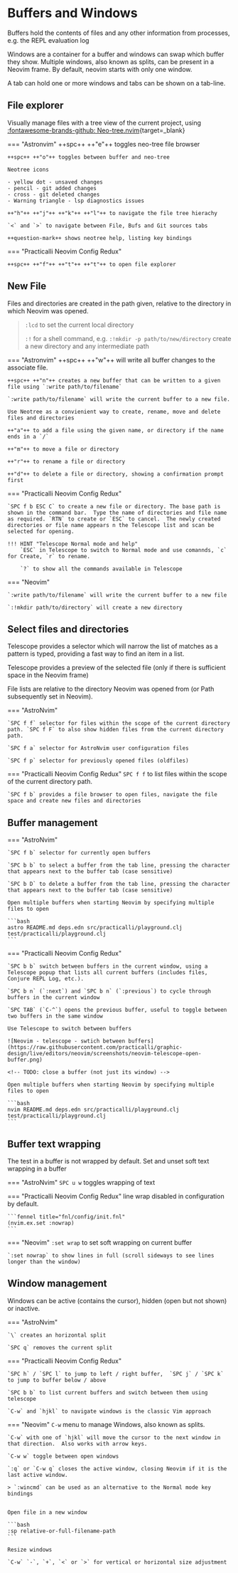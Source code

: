 # Buffers and Windows

Buffers hold the contents of files and any other information from processes, e.g. the REPL evaluation log

Windows are a container for a buffer and windows can swap which buffer they show.  Multiple windows, also known as splits, can be present in a Neovim frame.  By default, neovim starts with only one window.

A tab can hold one or more windows and tabs can be shown on a tab-line.

## File explorer

Visually manage files with a tree view of the current project, using [:fontawesome-brands-github: Neo-tree.nvim](https://github.com/nvim-neo-tree/neo-tree.nvim){target=_blank}


=== "Astronvim"
    ++spc++ ++"e"++ toggles neo-tree file browser

    ++spc++ ++"o"++ toggles between buffer and neo-tree

    Neotree icons

    - yellow dot - unsaved changes
    - pencil - git added changes
    - cross - git deleted changes
    - Warning triangle - lsp diagnostics issues

    ++"h"++ ++"j"++ ++"k"++ ++"l"++ to navigate the file tree hierachy

    `<` and `>` to navigate between File, Bufs and Git sources tabs

    ++question-mark++ shows neotree help, listing key bindings


=== "Practicalli Neovim Config Redux"

    ++spc++ ++"f"++ ++"t"++ ++"t"++ to open file explorer


## New File

Files and directories are created in the path given, relative to the directory in which Neovim was opened.

> `:lcd` to set the current local directory
>  
> `:!` for a shell command, e.g. `:!mkdir -p path/to/new/directory` create a new directory and any intermediate path


=== "Astronvim"
    ++spc++ ++"w"++ will write all buffer changes to the associate file.

    ++spc++ ++"n"++ creates a new buffer that can be written to a given file using `:write path/to/filename`

    `:write path/to/filename` will write the current buffer to a new file.

    Use Neotree as a convienient way to create, rename, move and delete files and directories

    ++"a"++ to add a file using the given name, or directory if the name ends in a `/`

    ++"m"++ to move a file or directory

    ++"r"++ to rename a file or directory

    ++"d"++ to delete a file or directory, showing a confirmation prompt first


=== "Practicalli Neovim Config Redux"

    `SPC f b ESC C` to create a new file or directory. The base path is shown in the command bar.  Type the name of directories and file name as required. `RTN` to create or `ESC` to cancel.  The newly created directories or file name appears n the Telescope list and scan be selected for opening.

    !!! HINT "Telescope Normal mode and help"
        `ESC` in Telescope to switch to Normal mode and use comannds, `c` for Create, `r` to rename.
     
        `?` to show all the commands available in Telescope

=== "Neovim"

    `:write path/to/filename` will write the current buffer to a new file

    `:!mkdir path/to/directory` will create a new directory


## Select files and directories

Telescope provides a selector which will narrow the list of matches as a pattern is typed, providing a fast way to find an item in a list.

Telescope provides a preview of the selected file (only if there is sufficient space in the Neovim frame)

File lists are relative to the directory Neovim was opened from (or Path subsequently set in Neovim).

=== "AstroNvim"

    `SPC f f` selector for files within the scope of the current directory path. `SPC f F` to also show hidden files from the current directory path. 
    
    `SPC f a` selector for AstroNvim user configuration files

    `SPC f p` selector for previously opened files (oldfiles)

=== "Practicalli Neovim Config Redux"
    `SPC f f` to list files within the scope of the current directory path.

    `SPC f b` provides a file browser to open files, navigate the file space and create new files and directories


## Buffer management

=== "AstroNvim"

    `SPC f b` selector for currently open buffers

    `SPC b b` to select a buffer from the tab line, pressing the character that appears next to the buffer tab (case sensitive)

    `SPC b D` to delete a buffer from the tab line, pressing the character that appears next to the buffer tab (case sensitive)

    Open multiple buffers when starting Neovim by specifying multiple files to open

    ```bash
    astro README.md deps.edn src/practicalli/playground.clj test/practicalli/playground.clj
    ```

=== "Practicalli Neovim Config Redux"

    `SPC b b` switch between buffers in the current window, using a Telescope popup that lists all current buffers (includes files, Conjure REPL Log, etc.).

    `SPC b n` (`:next`) and `SPC b n` (`:previous`) to cycle through buffers in the current window

    `SPC TAB` (`C-^`) opens the previous buffer, useful to toggle between two buffers in the same window

    Use Telescope to switch between buffers

    ![Neovim - telescope - swtich between buffers](https://raw.githubusercontent.com/practicalli/graphic-design/live/editors/neovim/screenshots/neovim-telescope-open-buffer.png)

    <!-- TODO: close a buffer (not just its window) -->

    Open multiple buffers when starting Neovim by specifying multiple files to open

    ```bash
    nvim README.md deps.edn src/practicalli/playground.clj test/practicalli/playground.clj
    ```

## Buffer text wrapping

The test in a buffer is not wrapped by default. Set and unset soft text wrapping in a buffer

=== "AstroNvim"
    `SPC u w` toggles wrapping of text

=== "Practicalli Neovim Config Redux"
    line wrap disabled in configuration by default.

    ```fennel title="fnl/config/init.fnl"
    (nvim.ex.set :nowrap)
    ```

=== "Neovim"
    `:set wrap` to set soft wrapping on current buffer

    `:set nowrap` to show lines in full (scroll sideways to see lines longer than the window)


## Window management

Windows can be active (contains the cursor), hidden (open but not shown) or inactive.

=== "AstroNvim"

    `\` creates an horizontal split

    `SPC q` removes the current split


=== "Practicalli Neovim Config Redux"

    `SPC h` / `SPC l` to jump to left / right buffer,  `SPC j` / `SPC k` to jump to buffer below / above
     
    `SPC b b` to list current buffers and switch between them using telescope
     
    `C-w` and `hjkl` to navigate windows is the classic Vim approach


=== "Neovim"
    `C-w` menu to manage Windows, also known as splits.

    `C-w` with one of `hjkl` will move the cursor to the next window in that direction.  Also works with arrow keys.

    `C-w w` toggle between open windows

    `:q` or `C-w q` closes the active window, closing Neovim if it is the last active window.

    > `:wincmd` can be used as an alternative to the Normal mode key bindings


    Open file in a new window

    ```bash
    :sp relative-or-full-filename-path
    ```

    Resize windows

    `C-w` `-`, `+`, `<` or `>` for vertical or horizontal size adjustment


<!-- ## Alt - Arrow keys -->

<!-- Alt+leftarrow will go one window left, etc. -->

<!-- nmap <silent> <A-Up> :wincmd k<CR> -->
<!-- nmap <silent> <A-Down> :wincmd j<CR> -->
<!-- nmap <silent> <A-Left> :wincmd h<CR> -->
<!-- nmap <silent> <A-Right> :wincmd l<CR> -->
